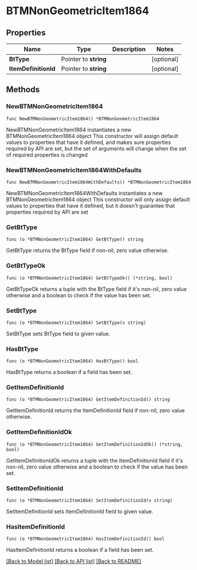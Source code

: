 # BTMNonGeometricItem1864

## Properties

Name | Type | Description | Notes
------------ | ------------- | ------------- | -------------
**BtType** | Pointer to **string** |  | [optional] 
**ItemDefinitionId** | Pointer to **string** |  | [optional] 

## Methods

### NewBTMNonGeometricItem1864

`func NewBTMNonGeometricItem1864() *BTMNonGeometricItem1864`

NewBTMNonGeometricItem1864 instantiates a new BTMNonGeometricItem1864 object
This constructor will assign default values to properties that have it defined,
and makes sure properties required by API are set, but the set of arguments
will change when the set of required properties is changed

### NewBTMNonGeometricItem1864WithDefaults

`func NewBTMNonGeometricItem1864WithDefaults() *BTMNonGeometricItem1864`

NewBTMNonGeometricItem1864WithDefaults instantiates a new BTMNonGeometricItem1864 object
This constructor will only assign default values to properties that have it defined,
but it doesn't guarantee that properties required by API are set

### GetBtType

`func (o *BTMNonGeometricItem1864) GetBtType() string`

GetBtType returns the BtType field if non-nil, zero value otherwise.

### GetBtTypeOk

`func (o *BTMNonGeometricItem1864) GetBtTypeOk() (*string, bool)`

GetBtTypeOk returns a tuple with the BtType field if it's non-nil, zero value otherwise
and a boolean to check if the value has been set.

### SetBtType

`func (o *BTMNonGeometricItem1864) SetBtType(v string)`

SetBtType sets BtType field to given value.

### HasBtType

`func (o *BTMNonGeometricItem1864) HasBtType() bool`

HasBtType returns a boolean if a field has been set.

### GetItemDefinitionId

`func (o *BTMNonGeometricItem1864) GetItemDefinitionId() string`

GetItemDefinitionId returns the ItemDefinitionId field if non-nil, zero value otherwise.

### GetItemDefinitionIdOk

`func (o *BTMNonGeometricItem1864) GetItemDefinitionIdOk() (*string, bool)`

GetItemDefinitionIdOk returns a tuple with the ItemDefinitionId field if it's non-nil, zero value otherwise
and a boolean to check if the value has been set.

### SetItemDefinitionId

`func (o *BTMNonGeometricItem1864) SetItemDefinitionId(v string)`

SetItemDefinitionId sets ItemDefinitionId field to given value.

### HasItemDefinitionId

`func (o *BTMNonGeometricItem1864) HasItemDefinitionId() bool`

HasItemDefinitionId returns a boolean if a field has been set.


[[Back to Model list]](../README.md#documentation-for-models) [[Back to API list]](../README.md#documentation-for-api-endpoints) [[Back to README]](../README.md)


